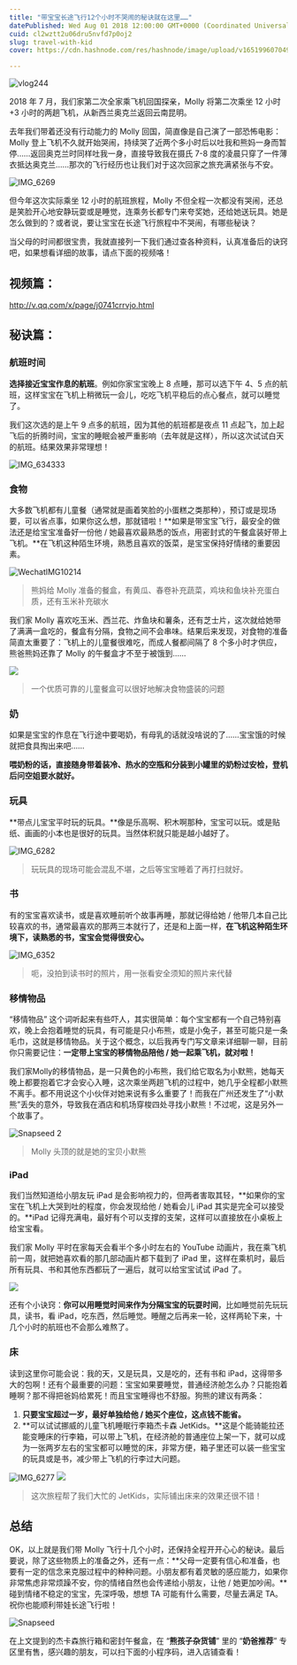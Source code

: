 ```yaml
---
title: "带宝宝长途飞行12个小时不哭闹的秘诀就在这里……"
datePublished: Wed Aug 01 2018 12:00:00 GMT+0000 (Coordinated Universal Time)
cuid: cl2wztt2u06dru5nvfd7p0oj2
slug: travel-with-kid
cover: https://cdn.hashnode.com/res/hashnode/image/upload/v1651996070497/vHuFikU0H.png

---
```


![vlog244](https://i.imgur.com/MQG1Z74.png)

2018 年 7 月，我们家第二次全家乘飞机回国探亲，Molly 将第二次乘坐 12 小时 +3 小时的两趟飞机，从新西兰奥克兰返回云南昆明。

去年我们带着还没有行动能力的 Molly 回国，简直像是自己演了一部恐怖电影：Molly 登上飞机不久就开始哭闹，持续哭了近两个多小时后以吐我和熊妈一身而暂停……返回奥克兰时同样吐我一身，直接导致我在摄氏 7-8 度的凌晨只穿了一件薄衣抵达奥克兰……那次的飞行经历也让我们对于这次回家之旅充满紧张与不安。

![IMG_6269](https://i.imgur.com/M82ZGHE.jpg)

但今年这次实际乘坐 12 小时的航班旅程，Molly 不但全程一次都没有哭闹，还总是笑脸开心地安静玩耍或是睡觉，连乘务长都专门来夸奖她，还给她送玩具。她是怎么做到的？或者说，要让宝宝在长途飞行旅程中不哭闹，有哪些秘诀？

当父母的时间都很宝贵，我就直接列一下我们通过查各种资料，认真准备后的诀窍吧，如果想看详细的故事，请点下面的视频咯！

## 视频篇：

http://v.qq.com/x/page/j0741crrvjo.html

## 秘诀篇：

### 航班时间

**选择接近宝宝作息的航班**。例如你家宝宝晚上 8 点睡，那可以选下午 4、5 点的航班，这样宝宝在飞机上稍微玩一会儿，吃吃飞机平稳后的点心餐点，就可以睡觉了。

我们这次选的是上午 9 点多的航班，因为其他的航班都是夜点 11 点起飞，加上起飞后的折腾时间，宝宝的睡眠会被严重影响（去年就是这样），所以这次试试白天的航班。结果效果非常理想！

![IMG_634333](https://i.imgur.com/dK1IQ1o.jpg)



### 食物

大多数飞机都有儿童餐（通常就是画着笑脸的小蛋糕之类那种），预订或是现场要，可以省点事，如果你这么想，那就错啦！**如果是带宝宝飞行，最安全的做法还是给宝宝准备好一份他 / 她最喜欢最熟悉的饭点，用密封式的午餐盒装好带上飞机。**在飞机这种陌生环境，熟悉且喜欢的饭菜，是宝宝保持好情绪的重要因素。

![WechatIMG10214](https://i.imgur.com/OOedxAB.jpg)

> 熊妈给 Molly 准备的餐盒，有黄瓜、春卷补充蔬菜，鸡块和鱼块补充蛋白质，还有玉米补充碳水

我们家 Molly 喜欢吃玉米、西兰花、炸鱼块和薯条，还有芝士片，这次就给她带了满满一盒吃的，餐盒有分隔，食物之间不会串味。结果后来发现，对食物的准备简直太重要了：飞机上的儿童餐很难吃，而成人餐都间隔了 8 个多小时才供应，熊爸熊妈还靠了 Molly 的午餐盒才不至于被饿到……

![](https://i.imgur.com/EHZRYMR.jpg)

> 一个优质可靠的儿童餐盒可以很好地解决食物盛装的问题

### 奶

如果是宝宝的作息在飞行途中要喝奶，有母乳的话就没啥说的了……宝宝饿的时候就把食具掏出来吧……

**喂奶粉的话，直接随身带着装冷、热水的空瓶和分装到小罐里的奶粉过安检，登机后问空姐要水就好。**

### 玩具

**带点儿宝宝平时玩的玩具。**像是乐高啊、积木啊那种，宝宝可以玩。或是贴纸、画画的小本也是很好的玩具。当然体积就只能是越小越好了。

![IMG_6282](https://i.imgur.com/XH5kNun.jpg)

> 玩玩具的现场可能会混乱不堪，之后等宝宝睡着了再打扫就好。

### 书

有的宝宝喜欢读书，或是喜欢睡前听个故事再睡，那就记得给她 / 他带几本自己比较喜欢的书，通常最喜欢的那两三本就行了，还是和上面一样，**在飞机这种陌生环境下，读熟悉的书，宝宝会觉得很安心。**

![IMG_6352](https://i.imgur.com/TKPwX7b.jpg)

> 呃，没拍到读书时的照片，用一张看安全须知的照片来代替

### 移情物品

“移情物品” 这个词听起来有些吓人，其实很简单：每个宝宝都有一个自己特别喜欢，晚上会抱着睡觉的玩具，有可能是只小布熊，或是小兔子，甚至可能只是一条毛巾，这就是移情物品。关于这个概念，以后我再专门写文章来详细聊一聊，目前你只需要记住：**一定带上宝宝的移情物品陪他 / 她一起乘飞机，就对啦！**

我们家Molly的移情物品，是一只黄色的小布熊，我们给它取名为小默熊，她每天晚上都要抱着它才会安心入睡，这次乘坐两趟飞机的过程中，她几乎全程都小默熊不离手。都不用说这个小伙伴对她来说有多么重要了！而我在广州还发生了“小默熊”丢失的意外，导致我在酒店和机场穿梭四处寻找小默熊！不过呢，这是另外一个故事了。

![Snapseed 2](https://i.imgur.com/gpb6t6U.jpg)

> Molly 头顶的就是她的宝贝小默熊

### iPad

我们当然知道给小朋友玩 iPad 是会影响视力的，但两者害取其轻，**如果你的宝宝在飞机上大哭到吐的程度，你会发现给他 / 她看会儿 iPad 其实是完全可以接受的。**iPad 记得充满电，最好有个可以支撑的支架，这样可以直接放在小桌板上给宝宝看。

我们家 Molly 平时在家每天会看半个多小时左右的 YouTube 动画片，我在乘飞机前一周，就把她喜欢看的那几部动画片都下载到了 iPad 里，这样在乘机时，最后所有玩具、书和其他东西都玩了一遍后，就可以给宝宝试试 iPad 了。

![](https://i.imgur.com/tgvCgx1.jpg)

还有个小诀窍：**你可以用睡觉时间来作为分隔宝宝的玩耍时间**，比如睡觉前先玩玩具，读书，看 iPad，吃东西，然后睡觉。睡醒之后再来一轮，这样两轮下来，十几个小时的航班也不会那么难熬了。

### 床

读到这里你可能会说：我的天，又是玩具，又是吃的，还有书和 iPad，这得带多大的包啊！还有个最重要的问题：宝宝如果要睡觉，普通经济舱怎么办？只能抱着睡啊？那不得把爸妈给累死！而且宝宝睡得也不舒服。狗熊的建议有两条：



1. **只要宝宝超过一岁，最好单独给他 / 她买个座位，这点钱不能省。**
2. **可以试试挪威的儿童飞机睡眠行李箱杰卡森 JetKids。**这是个能骑能拉还能变睡床的行李箱，可以带上飞机，在经济舱的普通座位上架一下，就可以成为一张两岁左右的宝宝都可以睡觉的床，非常方便，箱子里还可以装一些宝宝的玩具或是书，减少带上飞机的行李过大问题。

![IMG_6277](https://i.imgur.com/eMHHfwY.jpg)
![](https://i.imgur.com/EYLHzfX.jpg)

> 这次旅程帮了我们大忙的 JetKids，实际铺出床来的效果还很不错！

## 总结

OK，以上就是我们带 Molly 飞行十几个小时，还保持全程开开心心的秘诀。最后要说，除了这些物质上的准备之外，还有一点：**父母一定要有信心和准备，也要有一定的信念来克服过程中的种种问题。小朋友都有着灵敏的感应能力，如果你非常焦虑非常烦躁不安，你的情绪自然也会传递给小朋友，让他 / 她更加吵闹。**碰到情绪不稳定的宝宝，先深呼吸，想想 TA 可能有什么需要，尽量去满足 TA。祝你也能顺利带娃长途飞行啦！

![Snapseed](https://i.imgur.com/XW7BJz3.jpg)

在上文提到的杰卡森旅行箱和密封午餐盒，在 “**熊孩子杂货铺**” 里的 “**奶爸推荐**” 专区里有售，感兴趣的朋友，可以扫下面的小程序码，进入店铺查看！

